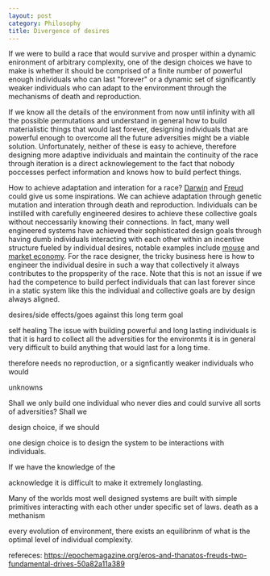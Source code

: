 ```yaml
---
layout: post
category: Philosophy
title: Divergence of desires
---
```


If we were to build a race that would survive and prosper within
a dynamic enironment of arbitrary complexity, one of the design
choices we have to make is whether it should be comprised of a finite
number of powerful enough individuals who can last "forever" or a dynamic set
of significantly weaker individuals who can adapt to the environment
through the mechanisms of death and reproduction.

If we know all the details of the environment from now until infinity
with all the possible permutations and understand in general how to
build materialistic things that would last forever, designing
individuals that are powerful enough to overcome all the future
adversities might be a viable solution. Unfortunately, neither of
these is easy to achieve, therefore designing more adaptive
individuals and maintain the continuity of the race through
iteration is a direct acknowlegement to the fact that nobody
poccesses perfect information and knows how to build perfect things.

How to achieve adaptation and interation for a race?
[Darwin](https://en.wikipedia.org/wiki/Charles_Darwin) and
[Freud](https://en.wikipedia.org/wiki/Sigmund_Freud) could give us
some inspirations. We can achieve adaptation through genetic mutation
and interation through death and reproduction. Individuals can be
instilled with carefully engineered desires to achieve these
collective goals without neccessarily knowing their connections. In
fact, many well engineered systems have achieved their sophisticated
design goals through having dumb individuals interacting with each
other within an incentive structure fueled by individual desires,
notable examples include [mouse](https://en.wikipedia.org/wiki/Mouse)
and [market economy](https://en.wikipedia.org/wiki/Market_economy).
For the race designer, the tricky business here is how to engineer the
individual desire in such a way that collectively it always
contributes to the propsperity of the race. Note that this is not an
issue if we had the competence to build perfect individuals that can
last forever since in a static system like this the individual and
collective goals are by design always aligned.


desires/side effects/goes against this long term goal

self healing
The issue with building powerful and long lasting individuals is that
it is hard to collect all the adversities for the environmts
it is in general very difficult to build anything that would last for
a long time. 

therefore needs no reproduction,
or a signficantly weaker individuals who would 


unknowns

Shall we only build one individual who never dies and could survive
all sorts of adversities? Shall we 

design choice, if we should 

one design choice is to design the system to be interactions with individuals.

If we have the
knowledge of the 


acknowledge it is difficult to make it extremely longlasting.


Many of the worlds most well designed systems are built with simple
primitives interacting with each other under specific set of
laws. death as a methanism

every evolution of environment, there exists an equilibrinm of what is
the optimal level of individual complexity.


refereces:
https://epochemagazine.org/eros-and-thanatos-freuds-two-fundamental-drives-50a82a11a389